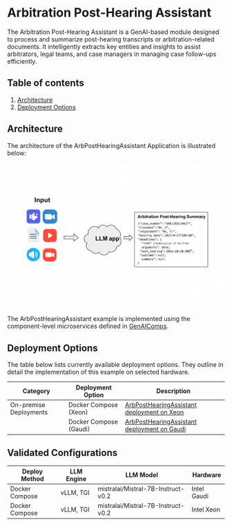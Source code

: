 # Arbitration Post-Hearing Assistant

The Arbitration Post-Hearing Assistant is a GenAI-based module designed to process and summarize post-hearing transcripts or arbitration-related documents. It intelligently extracts key entities and insights to assist arbitrators, legal teams, and case managers in managing case follow-ups efficiently.


## Table of contents

1. [Architecture](#architecture)
2. [Deployment Options](#deployment-options)

## Architecture

The architecture of the ArbPostHearingAssistant Application is illustrated below:

![Architecture](./assets/img/arbitration_architecture.png)

The ArbPostHearingAssistant example is implemented using the component-level microservices defined in [GenAIComps](https://github.com/opea-project/GenAIComps).

## Deployment Options

The table below lists currently available deployment options. They outline in detail the implementation of this example on selected hardware.

| Category               | Deployment Option      | Description                                                    |
| ---------------------- | ---------------------- | -------------------------------------------------------------- |
| On-premise Deployments | Docker Compose (Xeon)  | [ArbPostHearingAssistant deployment on Xeon](./docker_compose/intel/cpu/xeon)   |
|                        | Docker Compose (Gaudi) | [ArbPostHearingAssistant deployment on Gaudi](./docker_compose/intel/hpu/gaudi) |


## Validated Configurations

| **Deploy Method** | **LLM Engine** | **LLM Model**                       | **Hardware** |
| ----------------- | -------------- | ----------------------------------- | ------------ |
| Docker Compose    | vLLM, TGI      | mistralai/Mistral-7B-Instruct-v0.2 | Intel Gaudi  |
| Docker Compose    | vLLM, TGI      | mistralai/Mistral-7B-Instruct-v0.2 | Intel Xeon   |

